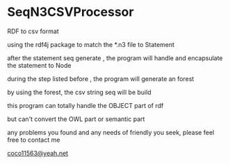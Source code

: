 # SeqN3CSVProcessor
RDF to csv format


using the rdf4j package to match the *.n3 file to Statement

after the statement seq generate , the program will handle and encapsulate the statement to Node

during the step listed before , the program will generate an forest

by using the forest, the csv string seq will be build



this program can totally handle the OBJECT part of rdf

but can't convert the OWL part or semantic part


any problems you found and any needs of friendly you seek, please feel free to contact me 

coco11563@yeah.net

